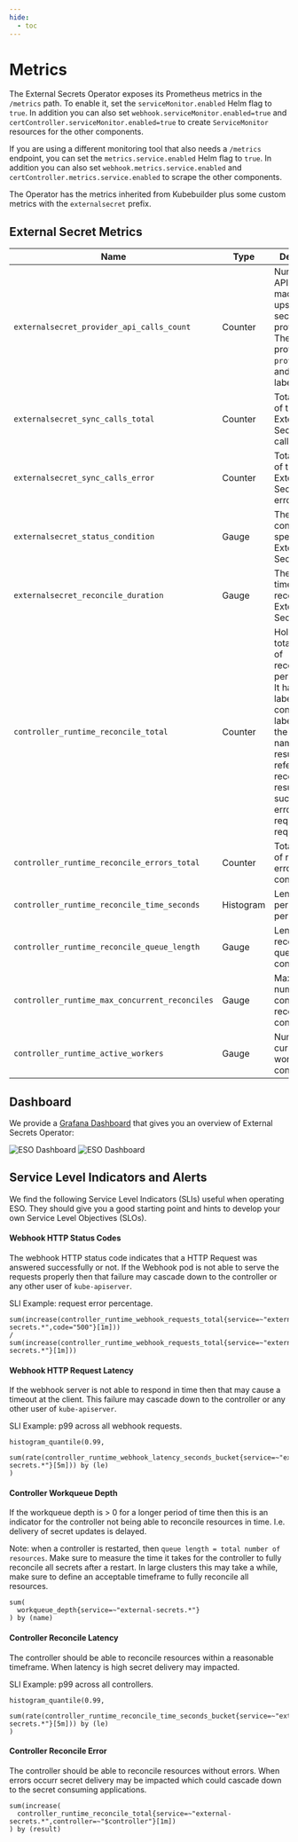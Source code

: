 ```yaml
---
hide:
  - toc
---
```


# Metrics

The External Secrets Operator exposes its Prometheus metrics in the `/metrics` path. To enable it, set the `serviceMonitor.enabled` Helm flag to `true`. In addition you can also set `webhook.serviceMonitor.enabled=true` and `certController.serviceMonitor.enabled=true` to create `ServiceMonitor` resources for the other components.

If you are using a different monitoring tool that also needs a `/metrics` endpoint, you can set the `metrics.service.enabled` Helm flag to `true`. In addition you can also set `webhook.metrics.service.enabled` and `certController.metrics.service.enabled` to scrape the other components.

The Operator has the metrics inherited from Kubebuilder plus some custom metrics with the `externalsecret` prefix.

## External Secret Metrics

| Name                                           | Type      | Description                                                                                                                                                                                                            |
| ---------------------------------------------- | --------- | ---------------------------------------------------------------------------------------------------------------------------------------------------------------------------------------------------------------------- |
| `externalsecret_provider_api_calls_count`      | Counter   | Number of API calls made to an upstream secret provider API. The metric provides a `provider`, `call` and `status` labels.                                                                                             |
| `externalsecret_sync_calls_total`              | Counter   | Total number of the External Secret sync calls                                                                                                                                                                         |
| `externalsecret_sync_calls_error`              | Counter   | Total number of the External Secret sync errors                                                                                                                                                                        |
| `externalsecret_status_condition`              | Gauge     | The status condition of a specific External Secret                                                                                                                                                                     |
| `externalsecret_reconcile_duration`            | Gauge     | The duration time to reconcile the External Secret                                                                                                                                                                     |
| `controller_runtime_reconcile_total`           | Counter   | Holds the totalnumber of reconciliations per controller. It has two labels. controller label refers to the controller name and result label refers to the reconcile result i.e success, error, requeue, requeue_after. |
| `controller_runtime_reconcile_errors_total`    | Counter   | Total number of reconcile errors per controller                                                                                                                                                                        |
| `controller_runtime_reconcile_time_seconds`    | Histogram | Length of time per reconcile per controller                                                                                                                                                                            |
| `controller_runtime_reconcile_queue_length`    | Gauge     | Length of reconcile queue per controller                                                                                                                                                                               |
| `controller_runtime_max_concurrent_reconciles` | Gauge     | Maximum number of concurrent reconciles per controller                                                                                                                                                                 |
| `controller_runtime_active_workers`            | Gauge     | Number of currently used workers per controller                                                                                                                                                                        |

## Dashboard

We provide a [Grafana Dashboard](https://raw.githubusercontent.com/external-secrets/external-secrets/main/docs/snippets/dashboard.json) that gives you an overview of External Secrets Operator:

![ESO Dashboard](../pictures/eso-dashboard-1.png)
![ESO Dashboard](../pictures/eso-dashboard-2.png)


## Service Level Indicators and Alerts

We find the following Service Level Indicators (SLIs) useful when operating ESO. They should give you a good starting point and hints to develop your own Service Level Objectives (SLOs).

#### Webhook HTTP Status Codes
The webhook HTTP status code indicates that a HTTP Request was answered successfully or not.
If the Webhook pod is not able to serve the requests properly then that failure may cascade down to the controller or any other user of `kube-apiserver`.

SLI Example: request error percentage.
```
sum(increase(controller_runtime_webhook_requests_total{service=~"external-secrets.*",code="500"}[1m]))
/
sum(increase(controller_runtime_webhook_requests_total{service=~"external-secrets.*"}[1m]))
```

#### Webhook HTTP Request Latency
If the webhook server is not able to respond in time then that may cause a timeout at the client.
This failure may cascade down to the controller or any other user of `kube-apiserver`.

SLI Example: p99 across all webhook requests.
```
histogram_quantile(0.99,
  sum(rate(controller_runtime_webhook_latency_seconds_bucket{service=~"external-secrets.*"}[5m])) by (le)
)
```

#### Controller Workqueue Depth
If the workqueue depth is > 0 for a longer period of time then this is an indicator for the controller not being able to reconcile resources in time. I.e. delivery of secret updates is delayed.

Note: when a controller is restarted, then `queue length = total number of resources`. Make sure to measure the time it takes for the controller to fully reconcile all secrets after a restart. In large clusters this may take a while, make sure to define an acceptable timeframe to fully reconcile all resources.

```
sum(
  workqueue_depth{service=~"external-secrets.*"}
) by (name)
```

#### Controller Reconcile Latency
The controller should be able to reconcile resources within a reasonable timeframe. When latency is high secret delivery may impacted.

SLI Example: p99 across all controllers.
```
histogram_quantile(0.99,
  sum(rate(controller_runtime_reconcile_time_seconds_bucket{service=~"external-secrets.*"}[5m])) by (le)
)
```

#### Controller Reconcile Error
The controller should be able to reconcile resources without errors. When errors occurr secret delivery may be impacted which could cascade down to the secret consuming applications.

```
sum(increase(
  controller_runtime_reconcile_total{service=~"external-secrets.*",controller=~"$controller"}[1m])
) by (result)
```
